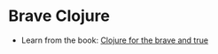 # Brave Clojure

- Learn from the book: [Clojure for the brave and true](https://www.braveclojure.com/clojure-for-the-brave-and-true/)

